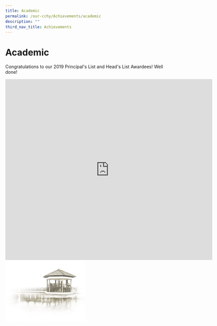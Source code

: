 ```yaml
---
title: Academic
permalink: /our-cchy/Achievements/academic
description: ""
third_nav_title: Achievements
---
```


Academic
========

Congratulations to our 2019 Principal's List and Head's List Awardees! Well done!

<iframe allowfullscreen="true" height="569" width="650" frameborder="0" src="https://docs.google.com/presentation/d/e/2PACX-1vRDSmei0GC_YEBWuCLdUCZRHxqzp_yOkr0Rq62hJy_cZwPL5y0RKnHU_kRVKummcwfCMFSu-IOpYODx/embed?start=true&amp;loop=true&amp;delayms=10000"></iframe>

<img style="width:50%" src="/images/pavilion.png">